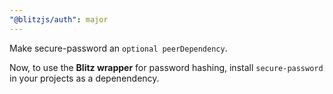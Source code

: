 ```yaml
---
"@blitzjs/auth": major
---
```


Make secure-password an `optional peerDependency`. 

Now, to use the **Blitz wrapper** for password hashing, install `secure-password` in your projects as a depenendency.
